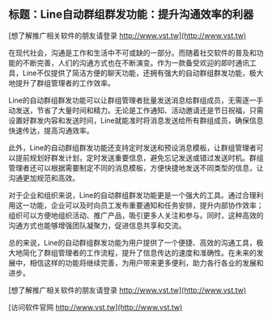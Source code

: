 ## **标题：Line自动群组群发功能：提升沟通效率的利器**

[想了解推广相关软件的朋友请登录 http://www.vst.tw](http://www.vst.tw)

在现代社会，沟通是工作和生活中不可或缺的一部分。而随着社交软件的普及和功能的不断完善，人们的沟通方式也在不断演变。作为一款备受欢迎的即时通讯工具，Line不仅提供了简洁方便的聊天功能，还拥有强大的自动群组群发功能，极大地提升了群组管理者的工作效率。

Line的自动群组群发功能可以让群组管理者批量发送消息给群组成员，无需逐一手动发送，节省了大量时间和精力。无论是工作通知、活动邀请还是节日祝福，只需设置好群发内容和发送时间，Line就能准时将消息发送给所有群组成员，确保信息快速传达，提高沟通效率。

此外，Line的自动群组群发功能还支持定时发送和预设消息模板，让群组管理者可以提前规划好群发计划，定时发送重要信息，避免忘记发送或错过发送时机。群组管理者还可以根据需要制定不同的消息模板，方便快捷地发送不同类型的信息，让沟通更加规范和高效。

对于企业和组织来说，Line的自动群组群发功能更是一个强大的工具。通过合理利用这一功能，企业可以及时向员工发布重要通知和任务安排，提升内部协作效率；组织可以方便地组织活动、推广产品，吸引更多人关注和参与。同时，这种高效的沟通方式也能够增强团队凝聚力，促进信息共享和交流。

总的来说，Line的自动群组群发功能为用户提供了一个便捷、高效的沟通工具，极大地简化了群组管理者的工作流程，提升了信息传达的速度和准确性。在未来的发展中，相信这样的功能将继续完善，为用户带来更多便利，助力各行各业的发展和进步。

[想了解推广相关软件的朋友请登录 http://www.vst.tw](http://www.vst.tw)


[访问软件官网 http://www.vst.tw](http://www.vst.tw)
